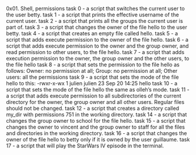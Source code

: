 0x01. Shell, permissions
task 0 - a script that switches the current user to the user betty.
task 1 - a script that prints the effective username of the current user.
task 2 - a script that prints all the groups the current user is part of.
task 3 - a script that changes the owner of the file hello to the user betty.
task 4 - a script that creates an empty file called hello.
task 5 - a script that adds execute permission to the owner of the file hello.
task 6 - a script that adds execute permission to the owner and the group owner, and read permission to other users, to the file hello.
task 7 - a script that adds execution permission to the owner, the group owner and the other users, to the file hello
task 8 - a script that sets the permission to the file hello as follows: Owner: no permission at all; Group: no permission at all; Other users: all the permissions
task 9 - a script that sets the mode of the file hello to this: -rwxr-x-wx 1 julien julien 23 Sep 20 14:25 hello
task 10 - a script that sets the mode of the file hello the same as olleh’s mode.
task 11 - a script that adds execute permission to all subdirectories of the current directory for the owner, the group owner and all other users. Regular files should not be changed.
task 12 - a script that creates a directory called my_dir with permissions 751 in the working directory.
task 14 - a script that changes the group owner to school for the file hello.
task 15 - a script that changes the owner to vincent and the group owner to staff for all the files and directories in the working directory.
task 16 - a script that changes the owner of the file hello to betty only if it is owned by the user guillaume.
task 17 - a script that will play the StarWars IV episode in the terminal.
